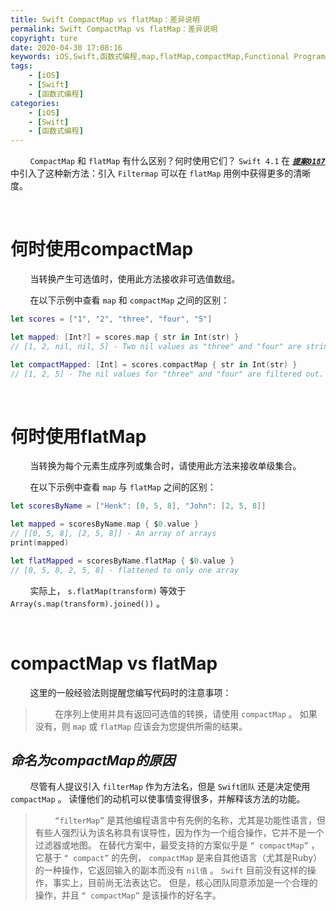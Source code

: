 ```yaml
---
title: Swift CompactMap vs flatMap：差异说明
permalink: Swift CompactMap vs flatMap：差异说明
copyright: ture
date: 2020-04-30 17:08:16
keywords: iOS,Swift,函数式编程,map,flatMap,compactMap,Functional Programming
tags:
    - [iOS]
    - [Swift]
    - [函数式编程]
categories:
    - [iOS]
    - [Swift]
    - [函数式编程]
---
```


&nbsp;&nbsp;&nbsp;&nbsp;&nbsp;&nbsp;&nbsp;&nbsp;```CompactMap``` 和 ```flatMap``` 有什么区别？何时使用它们？  ```Swift 4.1``` 在 [***```提案0187```***](https://github.com/apple/swift-evolution/blob/master/proposals/0187-introduce-filtermap.md "") 中引入了这种新方法：引入 ```Filtermap``` 可以在 ```flatMap``` 用例中获得更多的清晰度。

</br>

# **何时使用compactMap**

&nbsp;&nbsp;&nbsp;&nbsp;&nbsp;&nbsp;&nbsp;&nbsp;当转换产生可选值时，使用此方法接收非可选值数组。

&nbsp;&nbsp;&nbsp;&nbsp;&nbsp;&nbsp;&nbsp;&nbsp;在以下示例中查看 ```map``` 和 ```compactMap``` 之间的区别：

<!-- more -->


``` Swift
let scores = ["1", "2", "three", "four", "5"]

let mapped: [Int?] = scores.map { str in Int(str) }
// [1, 2, nil, nil, 5] - Two nil values as "three" and "four" are strings.

let compactMapped: [Int] = scores.compactMap { str in Int(str) }
// [1, 2, 5] - The nil values for "three" and "four" are filtered out.
```

</br>

# **何时使用flatMap**

&nbsp;&nbsp;&nbsp;&nbsp;&nbsp;&nbsp;&nbsp;&nbsp;当转换为每个元素生成序列或集合时，请使用此方法来接收单级集合。

&nbsp;&nbsp;&nbsp;&nbsp;&nbsp;&nbsp;&nbsp;&nbsp;在以下示例中查看 ```map``` 与 ```flatMap``` 之间的区别：

``` Swift
let scoresByName = ["Henk": [0, 5, 8], "John": [2, 5, 8]]

let mapped = scoresByName.map { $0.value }
// [[0, 5, 8], [2, 5, 8]] - An array of arrays
print(mapped)

let flatMapped = scoresByName.flatMap { $0.value }
// [0, 5, 8, 2, 5, 8] - flattened to only one array
```

&nbsp;&nbsp;&nbsp;&nbsp;&nbsp;&nbsp;&nbsp;&nbsp;实际上， ```s.flatMap(transform)``` 等效于 ```Array(s.map(transform).joined())``` 。

</br>

# **compactMap vs flatMap**

&nbsp;&nbsp;&nbsp;&nbsp;&nbsp;&nbsp;&nbsp;&nbsp;这里的一般经验法则提醒您编写代码时的注意事项：

> &nbsp;&nbsp;&nbsp;&nbsp;&nbsp;&nbsp;&nbsp;&nbsp;在序列上使用并具有返回可选值的转换，请使用 ```compactMap``` 。 如果没有，则 ```map``` 或 ```flatMap``` 应该会为您提供所需的结果。

## ***命名为compactMap的原因***

&nbsp;&nbsp;&nbsp;&nbsp;&nbsp;&nbsp;&nbsp;&nbsp;尽管有人提议引入 ```filterMap``` 作为方法名，但是 ```Swift团队``` 还是决定使用 ```compactMap``` 。 读懂他们的动机可以使事情变得很多，并解释该方法的功能。

>&nbsp;&nbsp;&nbsp;&nbsp;&nbsp;&nbsp;&nbsp;&nbsp;```“filterMap”``` 是其他编程语言中有先例的名称，尤其是功能性语言，但有些人强烈认为该名称具有误导性，因为作为一个组合操作，它并不是一个过滤器或地图。 在替代方案中，最受支持的方案似乎是 ```“ compactMap”``` ，它基于 ```“ compact”``` 的先例， ```compactMap``` 是来自其他语言（尤其是Ruby）的一种操作，它返回输入的副本而没有 ```nil值``` 。 ```Swift``` 目前没有这样的操作，事实上，目前尚无法表达它。 但是，核心团队同意添加是一个合理的操作，并且 ```“ compactMap”``` 是该操作的好名字。



